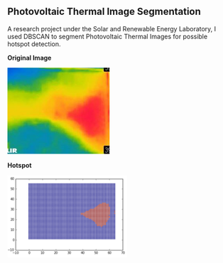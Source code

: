## Photovoltaic Thermal Image Segmentation
A research project under the Solar and Renewable Energy Laboratory, 
I used DBSCAN to segment Photovoltaic Thermal Images for possible hotspot detection.

**Original Image**

<img src="https://github.com/cadrev/PV-thermal-image-segmentation/blob/master/hotspot.png" width="230" >

**Hotspot**

<img src="https://github.com/cadrev/PV-thermal-image-segmentation/blob/master/hotspot_detected.PNG" width="270">


